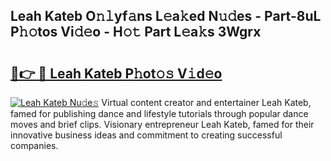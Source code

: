 ## Leah Kateb O𝚗𝚕yf𝚊ns L𝚎a𝚔ed N𝚞𝚍es - Part-8uL P𝚑𝚘tos Vi𝚍𝚎o - H𝚘𝚝 Part L𝚎a𝚔s 3Wgrx

# <h2><a href="http://kfeskx7.oniu.top/?m=Leah+Kateb">🔗👉 🔴 Leah Kateb P𝚑ot𝚘𝚜 V𝚒d𝚎o</a></h2>

[![Leah Kateb Nu𝚍e𝚜](https://i.imgur.com/0qMVB7G.gif)](http://kfeskx7.oniu.top/?m=Leah+Kateb)
Virtual content creator and entertainer Leah Kateb, famed for publishing dance and lifestyle tutorials through popular dance moves and brief clips. Visionary entrepreneur Leah Kateb, famed for their innovative business ideas and commitment to creating successful companies.  
